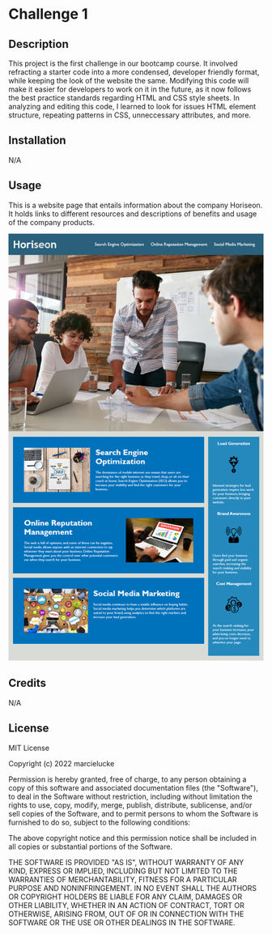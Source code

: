 # Challenge 1

## Description

This project is the first challenge in our bootcamp course. It involved refracting a starter code into a more condensed, developer friendly format, while keeping the look of the website the same. Modifying this code will make it easier for developers to work on it in the future, as it now follows the best practice standards regarding HTML and CSS style sheets. In analyzing and editing this code, I learned to look for issues HTML element structure, repeating patterns in CSS, unneccessary attributes, and more.


## Installation

N/A

## Usage

This is a website page that entails information about the company Horiseon. It holds links to different resources and descriptions of benefits and usage of the company products. 

![screenshot of final website image](assets/websitescreenshot.png)

## Credits

N/A

## License

MIT License

Copyright (c) 2022 marcielucke

Permission is hereby granted, free of charge, to any person obtaining a copy
of this software and associated documentation files (the "Software"), to deal
in the Software without restriction, including without limitation the rights
to use, copy, modify, merge, publish, distribute, sublicense, and/or sell
copies of the Software, and to permit persons to whom the Software is
furnished to do so, subject to the following conditions:

The above copyright notice and this permission notice shall be included in all
copies or substantial portions of the Software.

THE SOFTWARE IS PROVIDED "AS IS", WITHOUT WARRANTY OF ANY KIND, EXPRESS OR
IMPLIED, INCLUDING BUT NOT LIMITED TO THE WARRANTIES OF MERCHANTABILITY,
FITNESS FOR A PARTICULAR PURPOSE AND NONINFRINGEMENT. IN NO EVENT SHALL THE
AUTHORS OR COPYRIGHT HOLDERS BE LIABLE FOR ANY CLAIM, DAMAGES OR OTHER
LIABILITY, WHETHER IN AN ACTION OF CONTRACT, TORT OR OTHERWISE, ARISING FROM,
OUT OF OR IN CONNECTION WITH THE SOFTWARE OR THE USE OR OTHER DEALINGS IN THE
SOFTWARE.

